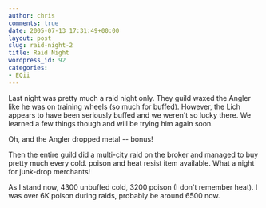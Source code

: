 ```yaml
---
author: chris
comments: true
date: 2005-07-13 17:31:49+00:00
layout: post
slug: raid-night-2
title: Raid Night
wordpress_id: 92
categories:
- EQii
---
```


Last night was pretty much a raid night only. They guild waxed the Angler like he was on training wheels (so much for buffed). However, the Lich appears to have been seriously buffed and we weren't so lucky there. We learned a few things though and will be trying him again soon.

Oh, and the Angler dropped metal -- bonus!

Then the entire guild did a multi-city raid on the broker and managed to buy pretty much every cold. poison and heat resist item available. What a night for junk-drop merchants!

As I stand now, 4300 unbuffed cold, 3200 poison (I don't remember heat). I was over 6K poison during raids, probably be around 6500 now.

